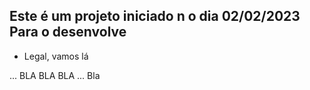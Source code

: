 ## Este é um projeto iniciado n o dia 02/02/2023 Para o desenvolve
 - Legal, vamos lá 

 ... BLA BLA BLA
 ... Bla